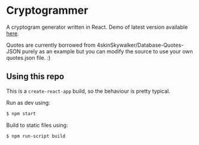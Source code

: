 # Cryptogrammer
A cryptogram generator written in React. Demo of latest version available [here](https://james.runcoderun.net/apps/cryptogrammer).

Quotes are currently borrowed from 4skinSkywalker/Database-Quotes-JSON purely as an example but you can modify the source to use your own quotes.json file. :)

## Using this repo
This is a `create-react-app` build, so the behaviour is pretty typical.

Run as dev using:
```bash
$ npm start
```

Build to static files using:
```bash
$ npm run-script build
```
